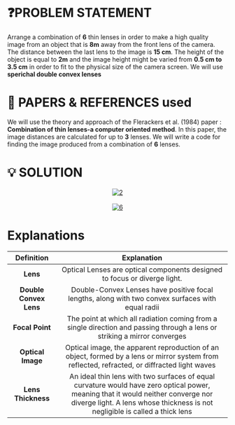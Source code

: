 # ❓PROBLEM STATEMENT

Arrange a combination of **6** thin lenses in order to make a high quality image from an object that is **8m** away from the front lens of the camera. 
The distance between the last lens to the image is **15 cm**. The height of the object is equal to **2m** and the image height might be varied from **0.5 cm to 3.5 cm** in order to fit to the physical size of the camera screen.
We will use **sperichal double convex lenses**

# 📝 PAPERS & REFERENCES used
We will use the theory and approach of the Flerackers et al. (1984) paper : **Combination of thin lenses-a computer oriented method**. In this paper, the image distances are calculated for up to **3** lenses. We will write a code for finding the image produced from a combination of **6** lenses.


# 💡 SOLUTION
<center><a href="https://ibb.co/sWQsHy6"><div style="text-align:center"><img src="https://i.ibb.co/QDnYdrC/2.png" alt="2" border="0"></a><br /><a target='_blank' href='https://imgbb.com/'></div></a><br /></center>


<center><a href="https://ibb.co/8ms3gC5"><img src="https://i.ibb.co/gr91Z2T/6.png" alt="6" border="0"></a></center>





# Explanations



| **Definition**| **Explanation**|
|:-:|:-:|
|**Lens**|Optical Lenses are optical components designed to focus or diverge light. |
|**Double Convex Lens**|Double-Convex Lenses have positive focal lengths, along with two convex surfaces with equal radii|
|**Focal Point**|The point at which all radiation coming from a single direction and passing through a lens or striking a mirror converges|
|**Optical Image**|Optical image, the apparent reproduction of an object, formed by a lens or mirror system from reflected, refracted, or diffracted light waves|
|**Lens Thickness**| An ideal thin lens with two surfaces of equal curvature would have zero optical power, meaning that it would neither converge nor diverge light. A lens whose thickness is not negligible is called a thick lens|
